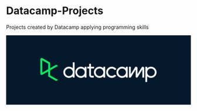 # Datacamp-Projects
Projects created by Datacamp applying programming skills

![alt text](https://github.com/Ryan-OHanlon/Datacamp-Projects/blob/main/Datacamp-Logo.png?raw=true)
